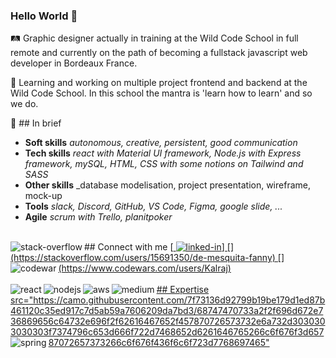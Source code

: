 ### Hello World 👋
🛤 Graphic designer actually in training at the Wild Code School in full remote and currently on the path of becoming a fullstack javascript web developer in Bordeaux France.

🌱 Learning and working on multiple project frontend and backend at the Wild Code School. In this school the mantra is 'learn how to learn' and so we do.

🔎 ## In brief
-   **Soft skills** _autonomous, creative, persistent, good communication_
-   **Tech skills** _react with Material UI framework, Node.js with Express framework, mySQL, HTML, CSS with some notions on Tailwind and SASS_
-   **Other skills** _database modelisation, project presentation, wireframe, mock-up
-   **Tools** _slack, Discord, GitHub, VS Code, Figma, google slide, ..._
-   **Agile** _scrum with Trello, planitpoker_
 
<br>
## Connect with me
[<a href "https://www.linkedin.com/in/fannydemesquita/" rel="nofollow"> <img src="https://img.shields.io/badge/linkedin-%230077B5.svg?&style=for-the-badge&logo=linkedin&logoColor=white" alt="linked-in" />]
[<img align="left" alt="stack-overflow" src="https://img.shields.io/badge/stack%20overflow-FE7A16?logo=stack-overflow&logoColor=white&style=for-the-badge" />](https://stackoverflow.com/users/15691350/de-mesquita-fanny)
[<img align="left" alt="codewar" src="data-canonical-src="https://shields.io/badge/-codewars-B1361E?&style=for-the-badge&logo=codewars&logoColor=white" />](https://www.codewars.com/users/Kalraj)
<br>
<br>
## Expertise
<img align="left" alt="react" src="https://img.shields.io/badge/react%20-%2320232a.svg?&style=for-the-badge&logo=react&logoColor=%2361DAFB" />
<img align="left" alt="nodejs" src="https://img.shields.io/badge/node.js%20-%2343853D.svg?&style=for-the-badge&logo=node.js&logoColor=white" />
<img align="left" alt="aws" src="https://img.shields.io/badge/Amazon%20AWS-%23232F3E?logo=amazon-aws&logoColor=white&style=for-the-badge" />
<img align="left" alt="medium" src="https://img.shields.io/badge/postgres-%23316192.svg?&style=for-the-badge&logo=postgresql&logoColor=white" />
src="https://camo.githubusercontent.com/7f73136d92799b19be179d1ed87b461120c35ed917c7d5ab59a7606209da7bd3/68747470733a2f2f696d672e736869656c64732e696f2f62616467652f457870726573732e6a732d3030303030303f7374796c653d666f722d7468652d6261646765266c6f676f3d65787072657373266c6f676f436f6c6f723d7768697465"<img align="left" alt="spring" src="https://img.shields.io/badge/spring%20-%236DB33F.svg?&style=for-the-badge&logo=spring&logoColor=white" />
<br>
<br>

